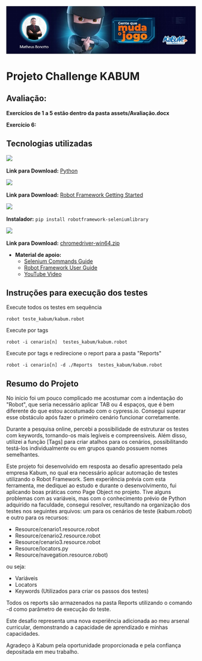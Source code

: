<img src="./assets/header.png"/>

# Projeto Challenge KABUM

## Avaliação:
**Exercícios de 1 a 5 estão dentro da pasta assets/Avaliação.docx**

**Exercício 6:**

## Tecnologias utilizadas
<div><img src="https://img.shields.io/badge/-Python%20(3.6.8)-gold?style=for-the-badge&logo=python&logoColor=black"></div> 

**Link para Download:** [Python](https://www.python.org/downloads/release/python-368/)

<div><img src="https://img.shields.io/badge/-Robot Framework (v6.1.1)-black?style=for-the-badge&logo=robotframework&logoColor=white"></div> 

**Link para Download:** [Robot Framework Getting Started](https://robotframework.org/?tab=1#getting-started)

<div><img src="https://img.shields.io/badge/-Selenium (v5.1.3)-grey?style=for-the-badge&logo=Selenium&logoColor=white"></div> 

**Instalador:** `pip install robotframework-seleniumlibrary`

<div><img src="https://img.shields.io/badge/-Chrome Web Driver (117)-blue?style=for-the-badge&logo=google-chrome&logoColor=white"></div> 

**Link para Download:** [chromedriver-win64.zip](https://edgedl.me.gvt1.com/edgedl/chrome/chrome-for-testing/117.0.5938.132/win64/chromedriver-win64.zip)

- **Material de apoio:**
  - [Selenium Commands Guide](https://robotframework.org/SeleniumLibrary/SeleniumLibrary.html#Element%20Should%20Contain)
  - [Robot Framework User Guide](https://robotframework.org/robotframework/latest/RobotFrameworkUserGuide.html)
  - [YouTube Video](https://www.youtube.com/watch?v=xoQwtceO-eI)

## Instruções para execução dos testes
Execute todos os testes em sequência

```
robot teste_kabum/kabum.robot
```
Execute por tags
```
robot -i cenario[n]  testes_kabum/kabum.robot
```

Execute por tags e redirecione o report para a pasta "Reports"
```
robot -i cenario[n] -d ./Reports  testes_kabum/kabum.robot
```

## Resumo do Projeto
No início foi um pouco complicado me acostumar com a indentação do "Robot", que seria necessário aplicar TAB ou 4 espaços, que é bem diferente do que estou acostumado com o cypress.io.
Consegui superar esse obstáculo após fazer o primeiro cenário funcionar corretamente.

Durante a pesquisa online, percebi a possibilidade de estruturar os testes com keywords, tornando-os mais legíveis e compreensíveis. Além disso, utilizei a função [Tags] para criar atalhos para os cenários, possibilitando testá-los individualmente ou em grupos quando possuem nomes semelhantes.

Este projeto foi desenvolvido em resposta ao desafio apresentado pela empresa Kabum, no qual era necessário aplicar automação de testes utilizando o Robot Framework.
Sem experiência prévia com esta ferramenta, me dediquei ao estudo e durante o desenvolvimento, fui aplicando boas práticas como Page Object no projeto. Tive alguns problemas com as variáveis, mas com o conhecimento prévio de Python adquirido na faculdade, consegui resolver, resultando na organização dos testes nos seguintes arquivos: um para os cenários de teste (kabum.robot)
e outro para os recursos: 
- Resource/cenario1.resource.robot
- Resource/cenario2.resource.robot
- Resource/cenario3.resource.robot
- Resource/locators.py<br>
- Resource/navegation.resource.robot)
  
ou seja:
  
- Variáveis
- Locators
- Keywords (Utilizados para criar os passos dos testes)

Todos os reports são armazenados na pasta Reports utilizando o comando -d como parâmetro de execução do teste.

Este desafio representa uma nova experiência adicionada ao meu arsenal curricular, demonstrando a capacidade de aprendizado e minhas capacidades.

Agradeço à Kabum pela oportunidade proporcionada e pela confiança depositada em meu trabalho.
